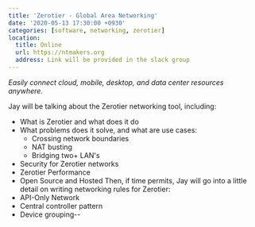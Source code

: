 ```yaml
---
title: 'Zerotier - Global Area Networking'
date: '2020-05-13 17:30:00 +0930'
categories: [software, networking, zerotier]
location:
  title: Online
  url: https://ntmakers.org
  address: Link will be provided in the slack group
---
```

*Easily connect cloud, mobile, desktop, and data center resources anywhere.*

Jay will be talking about the Zerotier networking tool, including:
* What is Zerotier and what does it do
* What problems does it solve, and what are use cases:
  * Crossing network boundaries
  * NAT busting
  * Bridging two+ LAN's
* Security for Zerotier networks
* Zerotier Performance
* Open Source and Hosted
Then, if time permits, Jay will go into a little detail on writing networking rules for Zerotier:
* API-Only Network
* Central controller pattern
* Device grouping--
